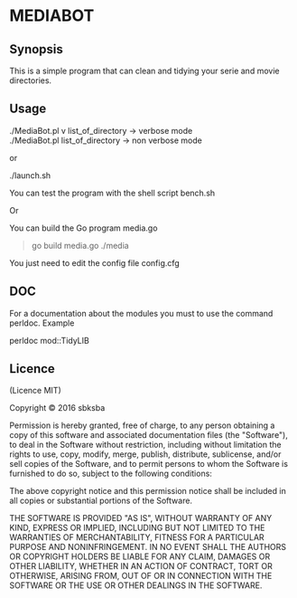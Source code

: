 MEDIABOT
========

Synopsis
--------

This is a simple program that can clean and tidying your serie and movie directories.

Usage
-----

./MediaBot.pl v list_of_directory -> verbose mode     
./MediaBot.pl list_of_directory   -> non verbose mode     

or

./launch.sh

You can test the program with the shell script bench.sh

Or

You can build the Go program media.go     
> go build media.go
> ./media

You just need to edit the config file config.cfg

## DOC

For a documentation about the modules you must to use the command perldoc.
Example

perldoc mod::TidyLIB

## Licence

(Licence MIT)

Copyright © 2016 sbksba

Permission is hereby granted, free of charge, to any person obtaining a copy of this software and associated documentation files (the "Software"), to deal in the Software without restriction, including without limitation the rights to use, copy, modify, merge, publish, distribute, sublicense, and/or sell copies of the Software, and to permit persons to whom the Software is furnished to do so, subject to the following conditions:

The above copyright notice and this permission notice shall be included in all copies or substantial portions of the Software.

THE SOFTWARE IS PROVIDED "AS IS", WITHOUT WARRANTY OF ANY KIND, EXPRESS OR IMPLIED, INCLUDING BUT NOT LIMITED TO THE WARRANTIES OF MERCHANTABILITY, FITNESS FOR A PARTICULAR PURPOSE AND NONINFRINGEMENT. IN NO EVENT SHALL THE AUTHORS OR COPYRIGHT HOLDERS BE LIABLE FOR ANY CLAIM, DAMAGES OR OTHER LIABILITY, WHETHER IN AN ACTION OF CONTRACT, TORT OR OTHERWISE, ARISING FROM, OUT OF OR IN CONNECTION WITH THE SOFTWARE OR THE USE OR OTHER DEALINGS IN THE SOFTWARE.
